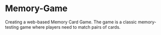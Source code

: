 # Memory-Game
Creating a web-based Memory Card Game. The game is a classic memory-testing game where players need to match pairs of cards.
